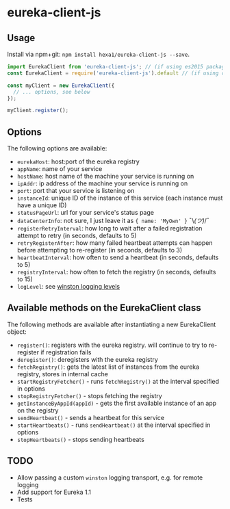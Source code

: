 # eureka-client-js

## Usage
Install via npm+git: `npm install hexa1/eureka-client-js --save`.

```js
import EurekaClient from 'eureka-client-js'; // (if using es2015 packages)
const EurekaClient = require('eureka-client-js').default // (if using commonjs)

const myClient = new EurekaClient({
  // ... options, see below
});

myClient.register();
```

## Options
The following options are available:

  - `eurekaHost`: host:port of the eureka registry
  - `appName`: name of your service
  - `hostName`: host name of the machine your service is running on
  - `ipAddr`: ip address of the machine your service is running on
  - `port`: port that your service is listening on
  - `instanceId`: unique ID of the instance of this service (each instance must have a unique ID)
  - `statusPageUrl`: url for your service's status page
  - `dataCenterInfo`: not sure, I just leave it as `{ name: 'MyOwn' }` ¯\\_(ツ)_/¯
  - `registerRetryInterval`: how long to wait after a failed registration attempt to retry (in seconds, defaults to 5)
  - `retryRegisterAfter`: how many failed heartbeat attempts can happen before attempting to re-register (in seconds, defaults to 3)
  - `heartbeatInterval`: how often to send a heartbeat (in seconds, defaults to 5)
  - `registryInterval`: how often to fetch the registry (in seconds, defaults to 15)
  - `logLevel`: see [winston logging levels](https://www.npmjs.com/package/winston#logging-levels)

## Available methods on the EurekaClient class
The following methods are available after instantiating a new EurekaClient object:

  - `register()`: registers with the eureka registry. will continue to try to re-register if registration fails
  - `deregister()`: deregisters with the eureka registry
  - `fetchRegistry()`: gets the latest list of instances from the eureka registry, stores in internal cache
  - `startRegistryFetcher()` - runs `fetchRegistry()` at the interval specified in options
  - `stopRegistryFetcher()` - stops fetching the registry
  - `getInstanceByAppId(appId)` - gets the first available instance of an app on the registry
  - `sendHeartbeat()` - sends a heartbeat for this service
  - `startHeartbeats()` - runs `sendHeartbeat()` at the interval specified in options
  - `stopHeartbeats()` - stops sending heartbeats

## TODO
  - Allow passing a custom `winston` logging transport, e.g. for remote logging
  - Add support for Eureka 1.1
  - Tests
